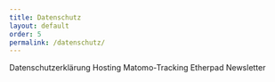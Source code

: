 ```yaml
---
title: Datenschutz
layout: default
order: 5
permalink: /datenschutz/
---
```


Datenschutzerklärung
Hosting
Matomo-Tracking
Etherpad
Newsletter
